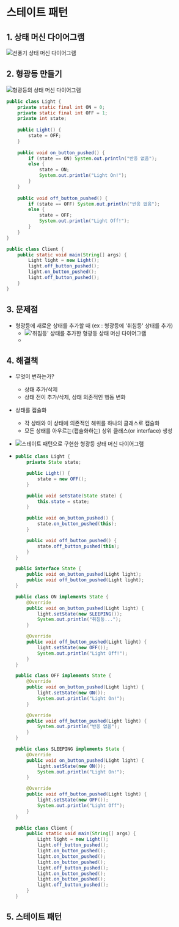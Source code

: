 # 스테이트 패턴

## 1. 상태 머신 다이어그램

![선풍기 상태 머신 다이어그램](./img/1.PNG)



## 2. 형광등 만들기

![형광등의 상태 머신 다이어그램](./img/2.PNG)

```java
public class Light {
    private static final int ON = 0;
    private static final int OFF = 1;
    private int state;
    
    public Light() {
        state = OFF;
    }
    
    public void on_button_pushed() {
        if (state == ON) System.out.println("반응 없음");
        else {
            state = ON;
            System.out.println("Light On!");
        }
    }
    
    public void off_button_pushed() {
        if (state == OFF) System.out.println("반응 없음");
        else {
            state = OFF;
            System.out.println("Light Off!");
        }
    }
}

public class Client {
    public static void main(String[] args) {
        Light light = new Light();
        light.off_button_pushed();
        light.on_button_pushed();
        light.off_button_pushed();
    }
}
```



## 3. 문제점

- 형광등에 새로운 상태를 추가할 때 (ex : 형광등에 '취침등' 상태를 추가)
  - !['취침등' 상태를 추가한 형광등 상태 머신 다이어그램](./img/3.PNG)
  - 

## 4. 해결책

- 무엇이 변하는가?
  - 상태 추가/삭제
  - 상태 전이 추가/삭제, 상태 의존적인 행동 변화

- 상태를 캡슐화
  - 각 상태와 이 상태에 의존적인 해위를 하나의 클래스로 캡슐화
  - 모든 상태를 아우르는(캡슐화하는) 상위 클래스(or interface) 생성

- ![스테이트 패턴으로 구현한 형광등 상태 머신 다이어그램](./img/4.PNG)

- ```java
  public class Light {
      private State state;
  
      public Light() {
          state = new OFF();
      }
  
      public void setState(State state) {
          this.state = state;
      }
  
      public void on_button_pushed() {
          state.on_button_pushed(this);
      }
  
      public void off_button_pushed() {
          state.off_button_pushed(this);
      }
  }
  
  public interface State {
      public void on_button_pushed(Light light);
      public void off_button_pushed(Light light);
  }
  
  public class ON implements State {
      @Override
      public void on_button_pushed(Light light) {
          light.setState(new SLEEPING());
          System.out.println("취침등...");
      }
  
      @Override
      public void off_button_pushed(Light light) {
          light.setState(new OFF());
          System.out.println("Light Off!");
      }
  }
  
  public class OFF implements State {
      @Override
      public void on_button_pushed(Light light) {
          light.setState(new ON());
          System.out.println("Light On!");
      }
  
      @Override
      public void off_button_pushed(Light light) {
          System.out.println("반응 없음");
      }
  }
  
  public class SLEEPING implements State {
      @Override
      public void on_button_pushed(Light light) {
          light.setState(new ON());
          System.out.println("Light On!");
      }
  
      @Override
      public void off_button_pushed(Light light) {
          light.setState(new OFF());
          System.out.println("Light Off");
      }
  }
  
  public class Client {
      public static void main(String[] args) {
          Light light = new Light();
          light.off_button_pushed();
          light.on_button_pushed();
          light.on_button_pushed();
          light.on_button_pushed();
          light.off_button_pushed();
          light.on_button_pushed();
          light.on_button_pushed();
          light.off_button_pushed();
      }
  }
  ```

## 5. 스테이트 패턴